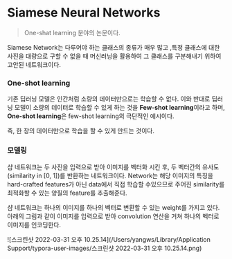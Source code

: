 # Siamese Neural Networks

> One-shat learning 분야의 논문이다.

Siamese Network는 다루어야 하는 클래스의 종류가 매우 많고 ,특정 클래스에 대한 사진을 대량으로 구할 수 없을 때 머신러닝을 활용하여 그 클래스를 구분해내기 위하여 고안된 네트워크이다.

### One-shot learning

기존 딥러닝 모델은 인간처럼 소량의 데이터만으로는 학습할 수 없다. 이와 반대로 딥러닝 모델이 소량의 데이터로 학습할 수 있게 하는 것을 **Few-shot learning**이라고 하며, **One-shot learning**은 few-shot learning의 극단적인 예시이다.

즉, 한 장의 데이터만으로 학습을 할 수 있게 만드는 것이다.



### 모델링

샴 네트워크는 두 사진을 입력으로 받아 이미지를 벡터화 시킨 후, 두 벡터간의 유사도(similarity in [0, 1])를 반환하는 네트워크이다. Network는 해당 이미지의 특징을 hard-crafted features가 아닌 data에서 직접 학습할 수있으므로 주어진 similarity를 최적화할 수 있는 양질의 feature를 추출해준다.

샴 네트워크는 하나의 이미지를 하나의 벡터로 변환할 수 있는 weight를 가지고 있다.
아래의 그림과 같이 이미지를 입력으로 받아 convolution 연산을 거쳐 하나의 벡터로 이미지를 인코딩한다.

![스크린샷 2022-03-31 오후 10.25.14](/Users/yangws/Library/Application Support/typora-user-images/스크린샷 2022-03-31 오후 10.25.14.png)